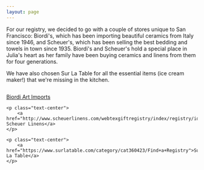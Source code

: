 ```yaml
---
layout: page
---
```


For our registry, we decided to go with a couple of stores unique to San Francisco: Biordi's, which has been importing beautiful ceramics from Italy since 1946, and Scheuer's, which has been selling the best bedding and towels in town since 1935. Biordi's and Scheuer's hold a special place in Julia's heart as her family have been buying ceramics and linens from them for four generations.

We have also chosen Sur La Table for all the essential items (ice cream maker!) that we're missing in the kitchen.

<div style="margin-top: 2em">
	<p class="text-center">
		<a href="https://www.biordi.com/wedding-registry/shop/findRegistry.php">Biordi Art Imports</a>
	</p>

	<p class="text-center">
		<a href="http://www.scheuerlinens.com/webtexgiftregistry/index/registry/id/SE87PGY9TFHA/">Samuel Scheuer Linens</a>
	</p>

	<p class="text-center">
		<a href="https://www.surlatable.com/category/cat360423/Find+a+Registry">Sur La Table</a>
	</p>
</div>
